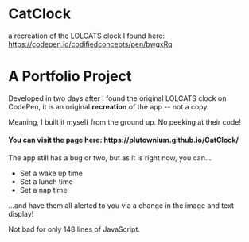 # CatClock
a recreation of the LOLCATS clock I found here: https://codepen.io/codifiedconcepts/pen/bwgxRq

<h1>A Portfolio Project</h1>
Developed in two days after I found the original LOLCATS clock on CodePen, it is an original <strong>recreation</strong> of the app -- not a copy.

Meaning, I built it myself from the ground up. No peeking at their code!

<h4>You can visit the page here: https://plutownium.github.io/CatClock/</h4> 

The app still has a bug or two, but as it is right now, you can...

<ul>
<li>Set a wake up time</li>
<li>Set a lunch time</li>
<li>Set a nap time</li>
</ul>

...and have them all alerted to you via a change in the image and text display!

Not bad for only 148 lines of JavaScript.
